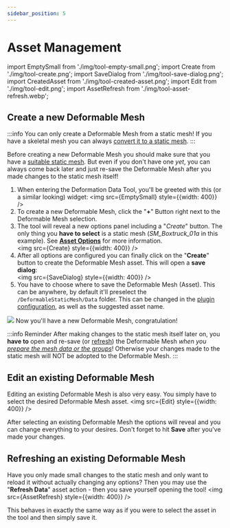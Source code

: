 ```yaml
---
sidebar_position: 5
---
```


# Asset Management

import EmptySmall from './img/tool-empty-small.png';
import Create from './img/tool-create.png';
import SaveDialog from './img/tool-save-dialog.png';
import CreatedAsset from './img/tool-created-asset.png';
import Edit from './img/tool-edit.png';
import AssetRefresh from './img/tool-asset-refresh.webp';

## Create a new Deformable Mesh

:::info
You can only create a Deformable Mesh from a static mesh! If you have a skeletal mesh you can always [convert it to a static mesh](https://dev.epicgames.com/documentation/en-us/unreal-engine/skeletal-mesh-to-static-mesh-conversion-in-unreal-engine).
:::

Before creating a new Deformable Mesh you should make sure that you have a [suitable static mesh](../mesh-asset/staticmesh.md). But even if you don't have one *yet*, you can always come back later and just re-save the Deformable Mesh after you made changes to the static mesh itself!

1. When entering the Deformation Data Tool, you'll be greeted with this (or a similar looking) widget: <img src={EmptySmall} style={{width: 400}} />
2. To create a new Deformable Mesh, click the "**+**" Button right next to the Deformable Mesh selection.
3. The tool will reveal a new options panel including a "*Create*" button. The only thing you **have to select** is a static mesh (*SM_Boxtruck_01a* in this example). See [**Asset Options**](./asset-options.md) for more information.<br/><img src={Create} style={{width: 400}} />
4. After all options are configured you can finally click on the "**Create**" button to create the Deformable Mesh asset. This will open a **save dialog**:<br/><img src={SaveDialog} style={{width: 400}} />
5. You have to choose where to save the Deformable Mesh (Asset). This can be anywhere, by default it'll preselect the ``/DeformableStaticMesh/Data`` folder. This can be changed in the [plugin configuration](../../installation/configuration.md#tool-settings), as well as the suggested asset name.

<img src={CreatedAsset} />
Now you'll have a new Deformable Mesh, congratulation!

:::info Reminder
After making changes to the static mesh itself later on, you **have to** open and re-save (or [refresh](./asset-management.md#refreshing-an-existing-deformable-mesh)) the Deformable Mesh *when you [prepare the mesh data or the groups](./asset-options.md#prepare-mesh-data)*! Otherwise your changes made to the static mesh will NOT be adopted to the Deformable Mesh.
:::

## Edit an existing Deformable Mesh

Editing an existing Deformable Mesh is also very easy. You simply have to select the desired Deformable Mesh asset.
<img src={Edit} style={{width: 400}} />

After selecting an existing Deformable Mesh the options will reveal and you can change everything to your desires. Don't forget to hit **Save** after you've made your changes.

## Refreshing an existing Deformable Mesh

Have you only made small changes to the static mesh and only want to reload it without actually changing any options? Then you may use the "**Refresh Data**" asset action - then you save yourself opening the tool!
<img src={AssetRefresh} style={{width: 400}} />

This behaves in exactly the same way as if you were to select the asset in the tool and then simply save it.
